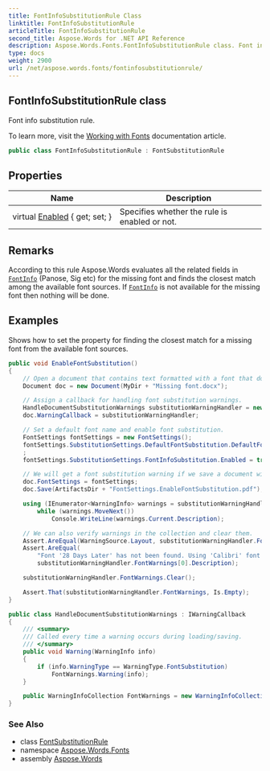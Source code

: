 ```yaml
---
title: FontInfoSubstitutionRule Class
linktitle: FontInfoSubstitutionRule
articleTitle: FontInfoSubstitutionRule
second_title: Aspose.Words for .NET API Reference
description: Aspose.Words.Fonts.FontInfoSubstitutionRule class. Font info substitution rule in C#.
type: docs
weight: 2900
url: /net/aspose.words.fonts/fontinfosubstitutionrule/
---
```

## FontInfoSubstitutionRule class

Font info substitution rule.

To learn more, visit the [Working with Fonts](https://docs.aspose.com/words/net/working-with-fonts/) documentation article.

```csharp
public class FontInfoSubstitutionRule : FontSubstitutionRule
```

## Properties

| Name | Description |
| --- | --- |
| virtual [Enabled](../../aspose.words.fonts/fontsubstitutionrule/enabled/) { get; set; } | Specifies whether the rule is enabled or not. |

## Remarks

According to this rule Aspose.Words evaluates all the related fields in [`FontInfo`](../fontinfo/) (Panose, Sig etc) for the missing font and finds the closest match among the available font sources. If [`FontInfo`](../fontinfo/) is not available for the missing font then nothing will be done.

## Examples

Shows how to set the property for finding the closest match for a missing font from the available font sources.

```csharp
public void EnableFontSubstitution()
{
    // Open a document that contains text formatted with a font that does not exist in any of our font sources.
    Document doc = new Document(MyDir + "Missing font.docx");

    // Assign a callback for handling font substitution warnings.
    HandleDocumentSubstitutionWarnings substitutionWarningHandler = new HandleDocumentSubstitutionWarnings();
    doc.WarningCallback = substitutionWarningHandler;

    // Set a default font name and enable font substitution.
    FontSettings fontSettings = new FontSettings();
    fontSettings.SubstitutionSettings.DefaultFontSubstitution.DefaultFontName = "Arial";
    ;
    fontSettings.SubstitutionSettings.FontInfoSubstitution.Enabled = true;

    // We will get a font substitution warning if we save a document with a missing font.
    doc.FontSettings = fontSettings;
    doc.Save(ArtifactsDir + "FontSettings.EnableFontSubstitution.pdf");

    using (IEnumerator<WarningInfo> warnings = substitutionWarningHandler.FontWarnings.GetEnumerator())
        while (warnings.MoveNext())
            Console.WriteLine(warnings.Current.Description);

    // We can also verify warnings in the collection and clear them.
    Assert.AreEqual(WarningSource.Layout, substitutionWarningHandler.FontWarnings[0].Source);
    Assert.AreEqual(
        "Font '28 Days Later' has not been found. Using 'Calibri' font instead. Reason: alternative name from document.",
        substitutionWarningHandler.FontWarnings[0].Description);

    substitutionWarningHandler.FontWarnings.Clear();

    Assert.That(substitutionWarningHandler.FontWarnings, Is.Empty);
}

public class HandleDocumentSubstitutionWarnings : IWarningCallback
{
    /// <summary>
    /// Called every time a warning occurs during loading/saving.
    /// </summary>
    public void Warning(WarningInfo info)
    {
        if (info.WarningType == WarningType.FontSubstitution)
            FontWarnings.Warning(info);
    }

    public WarningInfoCollection FontWarnings = new WarningInfoCollection();
}
```

### See Also

* class [FontSubstitutionRule](../fontsubstitutionrule/)
* namespace [Aspose.Words.Fonts](../../aspose.words.fonts/)
* assembly [Aspose.Words](../../)
